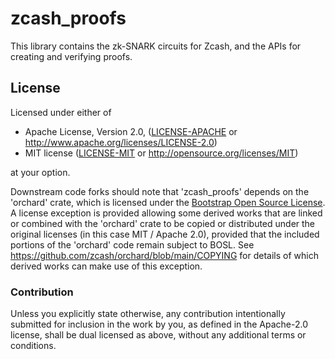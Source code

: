 # zcash_proofs

This library contains the zk-SNARK circuits for Zcash, and the APIs for creating
and verifying proofs.

## License

Licensed under either of

 * Apache License, Version 2.0, ([LICENSE-APACHE](LICENSE-APACHE) or
   http://www.apache.org/licenses/LICENSE-2.0)
 * MIT license ([LICENSE-MIT](LICENSE-MIT) or http://opensource.org/licenses/MIT)

at your option.

Downstream code forks should note that 'zcash_proofs' depends on the
'orchard' crate, which is licensed under the
[Bootstrap Open Source License](https://github.com/zcash/orchard/blob/main/LICENSE-BOSL).
A license exception is provided allowing some derived works that are linked or
combined with the 'orchard' crate to be copied or distributed under the original
licenses (in this case MIT / Apache 2.0), provided that the included portions of
the 'orchard' code remain subject to BOSL.
See https://github.com/zcash/orchard/blob/main/COPYING for details of which
derived works can make use of this exception.

### Contribution

Unless you explicitly state otherwise, any contribution intentionally
submitted for inclusion in the work by you, as defined in the Apache-2.0
license, shall be dual licensed as above, without any additional terms or
conditions.

